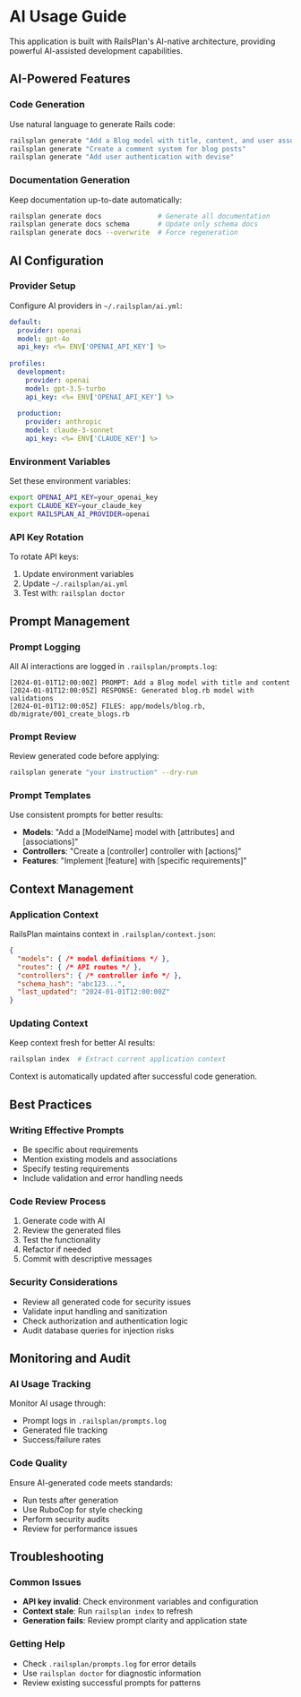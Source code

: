 # AI Usage Guide

This application is built with RailsPlan's AI-native architecture, providing powerful AI-assisted development capabilities.

## AI-Powered Features

### Code Generation
Use natural language to generate Rails code:

```bash
railsplan generate "Add a Blog model with title, content, and user association"
railsplan generate "Create a comment system for blog posts"
railsplan generate "Add user authentication with devise"
```

### Documentation Generation
Keep documentation up-to-date automatically:

```bash
railsplan generate docs              # Generate all documentation
railsplan generate docs schema       # Update only schema docs
railsplan generate docs --overwrite  # Force regeneration
```

## AI Configuration

### Provider Setup
Configure AI providers in `~/.railsplan/ai.yml`:

```yaml
default:
  provider: openai
  model: gpt-4o
  api_key: <%= ENV['OPENAI_API_KEY'] %>
  
profiles:
  development:
    provider: openai
    model: gpt-3.5-turbo
    api_key: <%= ENV['OPENAI_API_KEY'] %>
    
  production:
    provider: anthropic
    model: claude-3-sonnet
    api_key: <%= ENV['CLAUDE_KEY'] %>
```

### Environment Variables
Set these environment variables:

```bash
export OPENAI_API_KEY=your_openai_key
export CLAUDE_KEY=your_claude_key
export RAILSPLAN_AI_PROVIDER=openai
```

### API Key Rotation
To rotate API keys:

1. Update environment variables
2. Update `~/.railsplan/ai.yml`
3. Test with: `railsplan doctor`

## Prompt Management

### Prompt Logging
All AI interactions are logged in `.railsplan/prompts.log`:

```
[2024-01-01T12:00:00Z] PROMPT: Add a Blog model with title and content
[2024-01-01T12:00:05Z] RESPONSE: Generated blog.rb model with validations
[2024-01-01T12:00:05Z] FILES: app/models/blog.rb, db/migrate/001_create_blogs.rb
```

### Prompt Review
Review generated code before applying:

```bash
railsplan generate "your instruction" --dry-run
```

### Prompt Templates
Use consistent prompts for better results:

- **Models**: "Add a [ModelName] model with [attributes] and [associations]"
- **Controllers**: "Create a [controller] controller with [actions]"
- **Features**: "Implement [feature] with [specific requirements]"

## Context Management

### Application Context
RailsPlan maintains context in `.railsplan/context.json`:

```json
{
  "models": { /* model definitions */ },
  "routes": { /* API routes */ },
  "controllers": { /* controller info */ },
  "schema_hash": "abc123...",
  "last_updated": "2024-01-01T12:00:00Z"
}
```

### Updating Context
Keep context fresh for better AI results:

```bash
railsplan index  # Extract current application context
```

Context is automatically updated after successful code generation.

## Best Practices

### Writing Effective Prompts
- Be specific about requirements
- Mention existing models and associations
- Specify testing requirements
- Include validation and error handling needs

### Code Review Process
1. Generate code with AI
2. Review the generated files
3. Test the functionality
4. Refactor if needed
5. Commit with descriptive messages

### Security Considerations
- Review all generated code for security issues
- Validate input handling and sanitization
- Check authorization and authentication logic
- Audit database queries for injection risks

## Monitoring and Audit

### AI Usage Tracking
Monitor AI usage through:
- Prompt logs in `.railsplan/prompts.log`
- Generated file tracking
- Success/failure rates

### Code Quality
Ensure AI-generated code meets standards:
- Run tests after generation
- Use RuboCop for style checking
- Perform security audits
- Review for performance issues

## Troubleshooting

### Common Issues
- **API key invalid**: Check environment variables and configuration
- **Context stale**: Run `railsplan index` to refresh
- **Generation fails**: Review prompt clarity and application state

### Getting Help
- Check `.railsplan/prompts.log` for error details
- Use `railsplan doctor` for diagnostic information
- Review existing successful prompts for patterns

